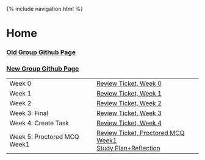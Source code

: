 {% include navigation.html %}

# Home

### [Old Group Github Page](https://kamryns.github.io/curly-cupboard/)
### [New Group Github Page](https://github.com/kamryns/curlycupboard3.0)

<table>
<tr>
<td>Week 0</td>
<td> 
  <a href="https://github.com/kamryns/curly-cupboard/issues/13">Review Ticket, Week 0</a>
</td>
</tr>

<tr>
<td>Week 1</td>
<td>  
<a href="https://github.com/kamryns/curly-cupboard/issues/28" target="_blank">Review Ticket, Week 1</a>

<tr>
<td>Week 2</td>
<td>  
<a href="https://github.com/kamryns/curly-cupboard/issues/30" target="_blank">Review Ticket, Week 2</a>

<tr>
<td>Week 3: Final</td>
<td>  
<a href="https://github.com/kamryns/curly-cupboard/issues/31" target="_blank">Review Ticket, Week 3</a>

<tr>
<td>Week 4: Create Task</td>
<td>  
<a href="https://github.com/SreejaVad/curly-spatula/issues/2">Review Ticket, Week 4</a>

<tr>
<td>Week 5: Proctored MCQ Week1</td>
<td>  
<a href="https://github.com/SreejaVad/curly-spatula/projects/1#card-81097925" target="_blank">Review Ticket, Proctored MCQ Week1</a>
<br><a href="https://github.com/SreejaVad/curly-spatula/issues/1" target="_blank">Study Plan+Reflection</a></br>


</td>
</tr>

</table>